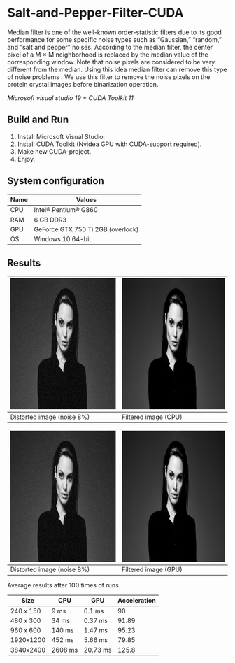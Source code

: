 # Salt-and-Pepper-Filter-CUDA
Median filter is one of the well-known order-statistic filters due to its good performance for some specific noise types such as “Gaussian,” “random,” and “salt and pepper” noises. According to the median filter, the center pixel of a M × M neighborhood is replaced by the median value of the corresponding window. Note that noise pixels are considered to be very different from the median. Using this idea median filter can remove this type of noise problems . We use this filter to remove the noise pixels on the protein crystal images before binarization operation.

*Microsoft visual studio 19 +  CUDA Toolkit 11*

Build and Run
-------------

1. Install Microsoft Visual Studio.
2. Install CUDA Toolkit (Nvidea GPU with CUDA-support required).
3. Make new CUDA-project.
4. Enjoy.

## System configuration

| Name  | Values  |
|-------|---------|
| CPU  | Intel® Pentium® G860 |
| RAM  | 6 GB DDR3 |
| GPU  | GeForce GTX 750 Ti 2GB (overlock) |
| OS   | Windows 10 64-bit  |

## Results

<img src="https://github.com/VladislavPVI/Salt-and-Pepper-Filter-CUDA/blob/master/DOC/NoiseAngelina.jpg" width="480" height="300" /> | <img src="https://github.com/VladislavPVI/Salt-and-Pepper-Filter-CUDA/blob/master/DOC/CPUoutAngelina.jpg" width="480" height="300" />
------------ | ------------- 
Distorted image (noise 8%) | Filtered image (CPU)

<img src="https://github.com/VladislavPVI/Salt-and-Pepper-Filter-CUDA/blob/master/DOC/NoiseAngelina.jpg" width="480" height="300" /> | <img src="https://github.com/VladislavPVI/Salt-and-Pepper-Filter-CUDA/blob/master/DOC/GPUoutAngelina.jpg" width="480" height="300" />
------------ | ------------- 
Distorted image (noise 8%) | Filtered image (GPU)

Average results after 100 times of runs.

|    Size     |          CPU        |         GPU       | Acceleration |
|-------------|---------------------|-------------------|--------------|
| 240 x 150   | 9 ms               | 0.1 ms            |    90      |
| 480 x 300   | 34 ms               | 0.37 ms            |    91.89      |
| 960 x 600   | 140 ms              | 1.47 ms             |    95.23      |
| 1920x1200 | 452 ms   | 5.66 ms            |    79.85      |
| 3840x2400 | 2608 ms | 20.73 ms |    125.8      |


